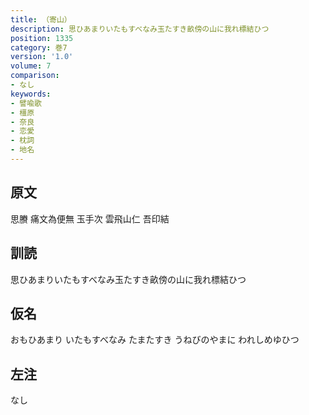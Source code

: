 ```yaml
---
title: （寄山）
description: 思ひあまりいたもすべなみ玉たすき畝傍の山に我れ標結ひつ
position: 1335
category: 巻7
version: '1.0'
volume: 7
comparison:
- なし
keywords:
- 譬喩歌
- 橿原
- 奈良
- 恋愛
- 枕詞
- 地名
---
```


## 原文

思賸 痛文為便無 玉手次 雲飛山仁 吾印結

## 訓読

思ひあまりいたもすべなみ玉たすき畝傍の山に我れ標結ひつ

## 仮名

おもひあまり いたもすべなみ たまたすき うねびのやまに われしめゆひつ

## 左注

なし
